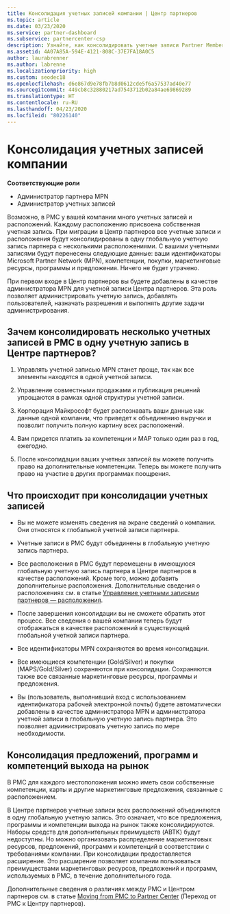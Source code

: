 ```yaml
---
title: Консолидация учетных записей компании | Центр партнеров
ms.topic: article
ms.date: 03/23/2020
ms.service: partner-dashboard
ms.subservice: partnercenter-csp
description: Узнайте, как консолидировать учетные записи Partner Membership Center (PMC) в одну учетную запись в Центре партнеров. Этот процесс применяется при переносе из PMC в Центр партнеров.
ms.assetid: 4A07A85A-594E-4121-808C-37E7FA18A0C5
author: laurabrenner
ms.author: labrenne
ms.localizationpriority: high
ms.custom: seodec18
ms.openlocfilehash: d6e867d9e78fb7b8d0612cde5f6a57537ad40e77
ms.sourcegitcommit: 449cb8c32880217ad7543712b02a84ae69869289
ms.translationtype: HT
ms.contentlocale: ru-RU
ms.lasthandoff: 04/23/2020
ms.locfileid: "80226140"
---
```

# <a name="consolidate-your-company-accounts"></a>Консолидация учетных записей компании

**Соответствующие роли**

- Администратор партнера MPN
- Администратор учетных записей

Возможно, в PMC у вашей компании много учетных записей и расположений. Каждому расположению присвоена собственная учетная запись. При миграции в Центр партнеров все учетные записи и расположения будут консолидированы в одну глобальную учетную запись партнера с несколькими расположениями. С вашими учетными записями будут перенесены следующие данные: ваши идентификаторы Microsoft Partner Network (MPN), компетенции, покупки, маркетинговые ресурсы, программы и предложения. Ничего не будет утрачено.

При первом входе в Центр партнеров вы будете добавлены в качестве администратора MPN для учетной записи Центра партнеров. Эта роль позволяет администрировать учетную запись, добавлять пользователей, назначать разрешения и выполнять другие задачи администрирования.

## <a name="why-should-you-consolidate-your-multiple-accounts-in-pmc-into-one-account-in-partner-center"></a>Зачем консолидировать несколько учетных записей в PMC в одну учетную запись в Центре партнеров?

1. Управлять учетной записью MPN станет проще, так как все элементы находятся в одной учетной записи.

2. Управление совместными продажами и публикация решений упрощаются в рамках одной структуры учетной записи.

3. Корпорация Майкрософт будет распознавать ваши данные как данные одной компании, что приведет к объединению выручки и позволит получить полную картину всех расположений.  

4. Вам придется платить за компетенции и MAP только один раз в год, ежегодно.

5. После консолидации ваших учетных записей вы можете получить право на дополнительные компетенции. Теперь вы можете получить право на участие в других программах поощрения.


## <a name="what-happens-during-consolidation-of-accounts"></a>Что происходит при консолидации учетных записей

- Вы не можете изменять сведения на экране сведений о компании. Они относятся к глобальной учетной записи партнера. 

- Учетные записи в PMC будут объединены в глобальную учетную запись партнера.

- Все расположения в PMC будут перемещены в имеющуюся глобальную учетную запись партнера в Центре партнеров в качестве расположений. Кроме того, можно добавить дополнительные расположения. Дополнительные сведения о расположениях см. в статье [Управление учетными записями партнеров — расположения](manage-locations.md).

- После завершения консолидации вы не сможете обратить этот процесс. Все сведения о вашей компании теперь будут отображаться в качестве расположений в существующей глобальной учетной записи партнера. 

- Все идентификаторы MPN сохраняются во время консолидации.

- Все имеющиеся компетенции (Gold/Silver) и покупки (MAPS/Gold/Silver) сохраняются при консолидации. Сохраняются также все связанные маркетинговые ресурсы, программы и предложения.

- Вы (пользователь, выполнивший вход с использованием идентификатора рабочей электронной почты) будете автоматически добавлены в качестве администратора MPN и администратора учетной записи в глобальную учетную запись партнера. Это позволяет администрировать учетную запись по мере необходимости.

## <a name="consolidating-your-go-to-market-offers-programs-and-competencies"></a>Консолидация предложений, программ и компетенций выхода на рынок

В PMC для каждого местоположения можно иметь свои собственные компетенции, карты и другие маркетинговые предложения, связанные с расположением.

В Центре партнеров учетные записи всех расположений объединяются в одну глобальную учетную запись. Это означает, что все предложения, программы и компетенции выхода на рынок также консолидируются. Наборы средств для дополнительных преимуществ (ABTK) будут недоступны. Но можно организовать распределение маркетинговых ресурсов, предложений, программ и компетенций в соответствии с требованиями компании. При консолидации предоставляется расширение. Это расширение позволяет компании пользоваться преимуществами маркетинговых ресурсов, предложений и программ, используемых в PMC, в течение дополнительного года.

Дополнительные сведения о различиях между PMC и Центром партнеров см. в статье [Moving from PMC to Partner Center](guide-to-migration.md) (Переход от PMC к Центру партнеров).

